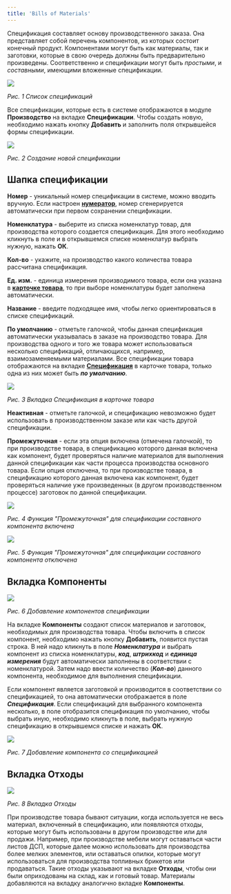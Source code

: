 ```yaml
---
title: 'Bills of Materials'
---
```


Спецификация составляет основу производственного заказа. Она представляет собой перечень компонентов, из которых состоит конечный продукт. Компонентами могут быть как материалы, так и заготовки, которые в свою очередь должны быть предварительно произведены. Соответственно и спецификации могут быть *простыми*, и *составными*, имеющими вложенные спецификации.

![](attachments/12812325/12812326.png)

*Рис. 1 Список спецификаций*

  

Все спецификации, которые есть в системе отображаются в модуле **Производство** на вкладке **Спецификации**. Чтобы создать новую, необходимо нажать кнопку **Добавить** и заполнить поля открывшейся формы спецификации.

  

![](attachments/12812325/12812332.png)

*Рис. 2 Создание новой спецификации*

  

## **Шапка спецификации**

**Номер** - уникальный номер спецификации в системе, можно вводить вручную. Если настроен [**нумератор**](Numerators.md), номер сгенерируется автоматически при первом сохранении спецификации.

**Номенклатура** - выберите из списка номенклатур товар, для производства которого создается спецификация. Для этого необходимо кликнуть в поле и в открывшемся списке номенклатур выбрать нужную, нажать **ОК**.

**Кол-во** - укажите, на производство какого количества товара рассчитана спецификация.

**Ед. изм.** - единица измерения производимого товара, если она указана в [**карточке товара**](Items_directory.md), то при выборе номенклатуры будет заполнена автоматически.

**Название** - введите подходящее имя, чтобы легко ориентироваться в списке спецификаций.

**По умолчанию** - отметьте галочкой, чтобы данная спецификация автоматически указывалась в заказе на производство товара. Для производства одного и того же товара может использоваться несколько спецификаций, отличающихся, например, взаимозаменяемыми материалами. Все спецификации товара отображаются на вкладке **[Спецификация](Items_directory.md#вкладкаспецификации-broken)** в карточке товара, только одна из них может быть ***по умолчанию***.

![](attachments/1146995/1802286.png)

*Рис. 3 Вкладка Спецификация в карточке товара*

  

**Неактивная** - отметьте галочкой, и спецификацию невозможно будет использовать в производственном заказе или как часть другой спецификации.

**Промежуточная** - если эта опция включена (отмечена галочкой), то при производстве товара, в спецификацию которого данная включена как компонент, будет проверяться наличие материалов для выполнения данной спецификации как части процесса производства основного товара. Если опция отключена, то при производстве товара, в спецификацию которого данная включена как компонент, будет проверяться наличие уже произведенных (в другом производственном процессе) заготовок по данной спецификации.

![](attachments/12812325/12812330.png)

*Рис. 4 Функция "Промежуточная" для спецификации составного компонента включена*

![](attachments/12812325/12812331.png)

*Рис. 5 Функция "Промежуточная" для спецификации составного компонента отключена*

## **Вкладка Компоненты**

![](attachments/12812325/12812329.png)

*Рис. 6 Добавление компонентов спецификации*

  

На вкладке **Компоненты** создают список материалов и заготовок, необходимых для производства товара. Чтобы включить в список компонент, необходимо нажать кнопку **Добавить**, появится пустая строка. В ней надо кликнуть в поле ***Номенклатура*** и выбрать компонент из списка номенклатуры, ***код***, ***штрихкод*** и ***единица измерения*** будут автоматически заполнены в соответствии с номенклатурой. Затем надо ввести количество (***Кол-во***) данного компонента, необходимое для выполнения спецификации.

Если компонент является заготовкой и производится в соответствии со спецификацией, то она автоматически отображается в поле ***Спецификация***. Если спецификаций для выбранного компонента несколько, в поле отобразится спецификация по умолчанию, чтобы выбрать иную, необходимо кликнуть в поле, выбрать нужную спецификацию в открывшемся списке и нажать **ОК**.

![](attachments/12812325/12812327.png)

*Рис. 7 Добавление компонента со спецификацией*

  

## **Вкладка Отходы**

![](attachments/12812325/12812328.png)

*Рис. 8 Вкладка Отходы*

  

При производстве товара бывают ситуации, когда используется не весь материал, включенный в спецификацию, или появляются отходы, которые могут быть использованы в другом производстве или для продажи. Например, при производстве мебели могут оставаться части листов ДСП, которые далее можно использовать для производства более мелких элементов, или оставаться опилки, которые могут использоваться для производства топливных брикетов или продаваться. Такие отходы указывают на вкладке **Отходы**, чтобы они были оприходованы на склад, как и готовый товар. Материалы добавляются на вкладку аналогично вкладке **Компоненты**.

  

  


